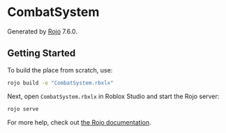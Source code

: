 # CombatSystem
Generated by [Rojo](https://github.com/rojo-rbx/rojo) 7.6.0.

## Getting Started
To build the place from scratch, use:

```bash
rojo build -o "CombatSystem.rbxlx"
```

Next, open `CombatSystem.rbxlx` in Roblox Studio and start the Rojo server:

```bash
rojo serve
```

For more help, check out [the Rojo documentation](https://rojo.space/docs).
